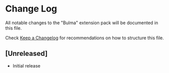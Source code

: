 # Change Log

All notable changes to the "Bulma" extension pack will be documented in this file.

Check [Keep a Changelog](http://keepachangelog.com/) for recommendations on how to structure this file.

## [Unreleased]

- Initial release

